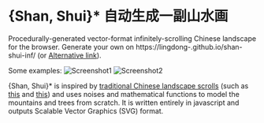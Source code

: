 # {Shan, Shui}*  自动生成一副山水画
Procedurally-generated vector-format infinitely-scrolling Chinese landscape for the browser.
Generate your own on https://lingdong-.github.io/shan-shui-inf/ (or [Alternative link](https://shan-shui-inf.glitch.me)).

Some examples:
![Screenshot1](/screenshots/screen001.jpg?raw=true "")
![Screenshot2](/screenshots/screen002.jpg?raw=true "")

{Shan, Shui}\* is inspired by [traditional Chinese landscape scrolls](https://en.wikipedia.org/wiki/Shan_shui) (such as [this](https://en.wikipedia.org/wiki/Dwelling_in_the_Fuchun_Mountains) and [this](https://en.wikipedia.org/wiki/Wang_Ximeng)) and uses noises and mathematical functions to model the mountains and trees from scratch. It is written entirely in javascript and outputs Scalable Vector Graphics (SVG) format.
